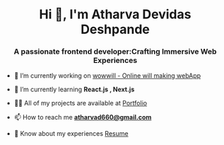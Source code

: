 <h1 align="center">Hi 👋, I'm Atharva Devidas Deshpande</h1>
<h3 align="center">A passionate frontend developer:Crafting Immersive Web Experiences</h3>



- 🔭 I’m currently working on [wowwill - Online will making webApp](https://wowwill.in/)

- 🌱 I’m currently learning **React.js , Next.js**

- 👨‍💻 All of my projects are available at [Portfolio](https://atharva-deshpande.netlify.app/)

- 📫 How to reach me **atharvad660@gmail.com**

- 📄 Know about my experiences [Resume](https://drive.google.com/file/d/1KjRuqVF-gCZjlkpIaMtPrQVUFwMyfl4k/view?usp=sharing)


